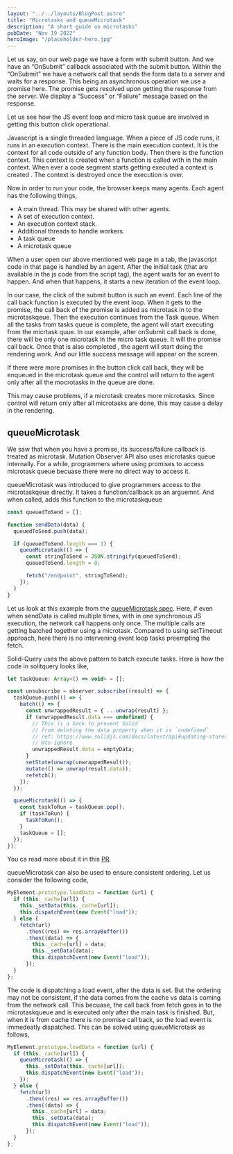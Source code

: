 ```yaml
---
layout: "../../layouts/BlogPost.astro"
title: "Microtasks and queueMicrotask"
description: "A short guide on microtasks"
pubDate: "Nov 19 2022"
heroImage: "/placeholder-hero.jpg"
---
```


Let us say, on our web page we have a form with submit button. And we have an “OnSubmit” callback associated with the submit button. Within the “OnSubmit” we have a network call that sends the form data to a server and waits for a response. This being an asynchronous operation we use a promise here. The promise gets resolved upon getting the response from the server. We display a “Success” or “Failure” message based on the response.

Let us see how the JS event loop and micro task queue are involved in getting this button click operational.

Javascript is a single threaded language. When a piece of JS code runs, it runs in an execution context. There is the main execution context. It is the context for all code outside of any function body. Then there is the function context. This context is created when a function is called with in the main context. When ever a code segment starts getting executed a context is created . The context is destroyed once the execution is over.

Now in order to run your code, the browser keeps many agents. Each agent has the following things,

- A main thread. This may be shared with other agents.
- A set of execution context.
- An execution context stack.
- Additional threads to handle workers.
- A task queue
- A microtask queue

When a user open our above mentioned web page in a tab, the javascript code in that page is handled by an agent. After the initial task (that are available in the js code from the script tag), the agent waits for an event to happen. And when that happens, it starts a new iteration of the event loop.

In our case, the click of the submit button is such an event. Each line of the call back function is executed by the event loop. When it gets to the promise, the call back of the promise is added as microtask in to the microtaskqeue. Then the execution continues from the Task queue. When all the tasks from tasks queue is complete, the agent will start executing from the micrtask quue. In our example, after onSubmit call back is done, there will be only one microtask in the micro task queue. It will the promise call back. Once that is also completed , the agent will start doing the rendering work. And our little success message will appear on the screen.

If there were more promises in the button click call back, they will be enqueued in the microtask queue and the control will return to the agent only after all the mocrotasks in the queue are done.

This may cause problems, if a microtask creates more microtasks. Since control will return only after all microtasks are done, this may cause a delay in the rendering.

## **queueMicrotask**

We saw that when you have a promise, its success/failure callback is treated as microtask. Mutation Observer API also uses microtasks queue internally. For a while, programmers where using promises to access microtask queue becuase there were no direct way to access it.

queueMicrotask was introduced to give programmers access to the microtaskqeue directly. It takes a function/callback as an arguemnt. And when called, adds this function to the microtaskqueue

```javascript
const queuedToSend = [];

function sendData(data) {
  queuedToSend.push(data);

  if (queuedToSend.length === 1) {
    queueMicrotask(() => {
      const stringToSend = JSON.stringify(queuedToSend);
      queuedToSend.length = 0;

      fetch("/endpoint", stringToSend);
    });
  }
}
```

Let us look at this example from the <a href='https://html.spec.whatwg.org/multipage/timers-and-user-prompts.html#microtask-queuing' target='_blank'>queueMicrotask spec</a>.
Here, if even when sendData is called multiple times, with in one synchronous JS execution, the network call happens only once. The multiple calls are getting batched together using a microtask. Compared to using setTimeout approach, here there is no intervening event loop tasks preempting the fetch.

<a herf='https://tanstack.com/query/v4/docs/adapters/solid-query' target='_blank'>Solid-Query uses <a> the above pattern to batch execute tasks. Here is how the code in solitquery looks like,

```javascript
let taskQueue: Array<() => void> = [];

const unsubscribe = observer.subscribe((result) => {
  taskQueue.push(() => {
    batch(() => {
      const unwrappedResult = { ...unwrap(result) };
      if (unwrappedResult.data === undefined) {
        // This is a hack to prevent Solid
        // from deleting the data property when it is `undefined`
        // ref: https://www.solidjs.com/docs/latest/api#updating-stores
        // @ts-ignore
        unwrappedResult.data = emptyData;
      }
      setState(unwrap(unwrappedResult));
      mutate(() => unwrap(result.data));
      refetch();
    });
  });

  queueMicrotask(() => {
    const taskToRun = taskQueue.pop();
    if (taskToRun) {
      taskToRun();
    }
    taskQueue = [];
  });
});
```

You ca read more about it in this <a href='https://github.com/TanStack/query/pull/4211/files#diff-714a59e79c53679067f732913ea8f89b7f04541556ca1787b73c6a7091838e87' target='_blank'>PR</a>.

queueMicrotask can also be used to ensure consistent ordering. Let us consider the following code,

```javascript
MyElement.prototype.loadData = function (url) {
  if (this._cache[url]) {
    this._setData(this._cache[url]);
    this.dispatchEvent(new Event("load"));
  } else {
    fetch(url)
      .then((res) => res.arrayBuffer())
      .then((data) => {
        this._cache[url] = data;
        this._setData(data);
        this.dispatchEvent(new Event("load"));
      });
  }
};
```

The code is dispatching a load event, after the data is set. But the ordering may not be consistent, if the data comes from the cache vs data is coming from the network call. This becuase, the call back from fetch goes in to the microtaskqueue and is executed only after the main task is finished. But, when it is from cache there is no promise call back, so the load event is immedeatly dispatched. This can be solved using queueMicrotask as follows,

```javascript
MyElement.prototype.loadData = function (url) {
  if (this._cache[url]) {
    queueMicrotask(() => {
      this._setData(this._cache[url]);
      this.dispatchEvent(new Event("load"));
    });
  } else {
    fetch(url)
      .then((res) => res.arrayBuffer())
      .then((data) => {
        this._cache[url] = data;
        this._setData(data);
        this.dispatchEvent(new Event("load"));
      });
  }
};
```

